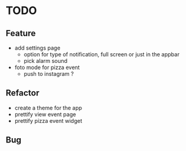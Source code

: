 # TODO

## Feature
- add settings page
    - option for type of notification, full screen or just in the appbar
    - pick alarm sound
- foto mode for pizza event
    - push to instagram ?
    
## Refactor
- create a theme for the app
- prettify view event page
- prettify pizza event widget
## Bug